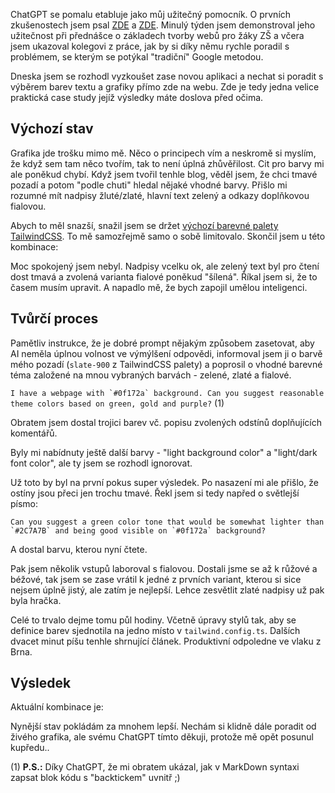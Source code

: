 ChatGPT se pomalu etabluje jako můj užitečný pomocník. O prvních zkušenostech jsem psal [ZDE](/article/hello-chatgpt-1) a [ZDE](/article/hello-chatgpt-2). Minulý týden jsem demonstroval jeho užitečnost při přednášce o základech tvorby webů pro žáky ZŠ a včera jsem ukazoval kolegovi z práce, jak by si díky němu rychle poradil s problémem, se kterým se potýkal "tradiční" Google metodou.

Dneska jsem se rozhodl vyzkoušet zase novou aplikaci a nechat si poradit s výběrem barev textu a grafiky přímo zde na webu. Zde je tedy jedna velice praktická case study jejíž výsledky máte doslova před očima.

## Výchozí stav

Grafika jde trošku mimo mě. Něco o principech vím a neskromě si myslím, že když sem tam něco tvořím, tak to není úplná zhůvěřilost. Cit pro barvy mi ale poněkud chybí. Když jsem tvořil tenhle blog, věděl jsem, že chci tmavé pozadí a potom "podle chuti" hledal nějaké vhodné barvy. Přišlo mi rozumné mít nadpisy žluté/zlaté, hlavní text zelený a odkazy doplňkovou fialovou.

Abych to měl snazší, snažil jsem se držet [výchozí barevné palety TailwindCSS](https://tailwindcss.com/docs/customizing-colors). To mě samozřejmě samo o sobě limitovalo. Skončil jsem u této kombinace:

<div class="mx-2 w-16 h-8 bg-amber-300 inline-block"></div>
<div class="mx-2 w-16 h-8 bg-green-800 inline-block"></div>
<div class="mx-2 w-16 h-8 bg-fuchsia-600 inline-block"></div>

Moc spokojený jsem nebyl. Nadpisy vcelku ok, ale zelený text byl pro čtení dost tmavá a zvolená varianta fialové poněkud "šílená". Říkal jsem si, že to časem musím upravit. A napadlo mě, že bych zapojil umělou inteligenci.

## Tvůrčí proces

Pamětliv instrukce, že je dobré prompt nějakým způsobem zasetovat, aby AI neměla úplnou volnost ve výmýlšení odpovědi, informoval jsem ji o barvě mého pozadí (`slate-900` z TailwindCSS palety) a poprosil o vhodné barevné téma založené na mnou vybraných barvách - zelené, zlaté a fialové.

``I have a webpage with `#0f172a` background. Can you suggest reasonable theme colors based on green, gold and purple?`` (1)

Obratem jsem dostal trojici barev vč. popisu zvolených odstínů doplňujících komentářů.

<div class="mx-2 w-16 h-8 bg-[#C99A0C] inline-block"></div>
<div class="mx-2 w-16 h-8 bg-[#2C7A7B] inline-block"></div>
<div class="mx-2 w-16 h-8 bg-[#6B46C1] inline-block"></div>

Byly mi nabídnuty ještě další barvy - "light background color" a "light/dark font color", ale ty jsem se rozhodl ignorovat.

Už toto by byl na první pokus super výsledek. Po nasazení mi ale přišlo, že ostíny jsou přeci jen trochu tmavé. Řekl jsem si tedy napřed o světlejší písmo:

``Can you suggest a green color tone that would be somewhat lighter than `#2C7A7B` and being good visible on `#0f172a` background?``

A dostal barvu, kterou nyní čtete.

Pak jsem několik vstupů laboroval s fialovou. Dostali jsme se až k růžové a béžové, tak jsem se zase vrátil k jedné z prvních variant, kterou si sice nejsem úplně jistý, ale zatím je nejlepší. Lehce zesvětlit zlaté nadpisy už pak byla hračka.

Celé to trvalo dejme tomu půl hodiny. Včetně úpravy stylů tak, aby se definice barev sjednotila na jedno místo v `tailwind.config.ts`. Dalších dvacet minut píšu tenhle shrnující článek. Produktivní odpoledne ve vlaku z Brna.

## Výsledek

Aktuální kombinace je:

<div class="mx-2 w-16 h-8 bg-coda-yellow inline-block"></div>
<div class="mx-2 w-16 h-8 bg-coda-green inline-block"></div>
<div class="mx-2 w-16 h-8 bg-coda-purple inline-block"></div>

Nynější stav pokládám za mnohem lepší. Nechám si klidně dále poradit od živého grafika, ale svému ChatGPT tímto děkuji, protože mě opět posunul kupředu..


(1) **P.S.:** Díky ChatGPT, že mi obratem ukázal, jak v MarkDown syntaxi zapsat blok kódu s "backtickem" uvnitř ;)

